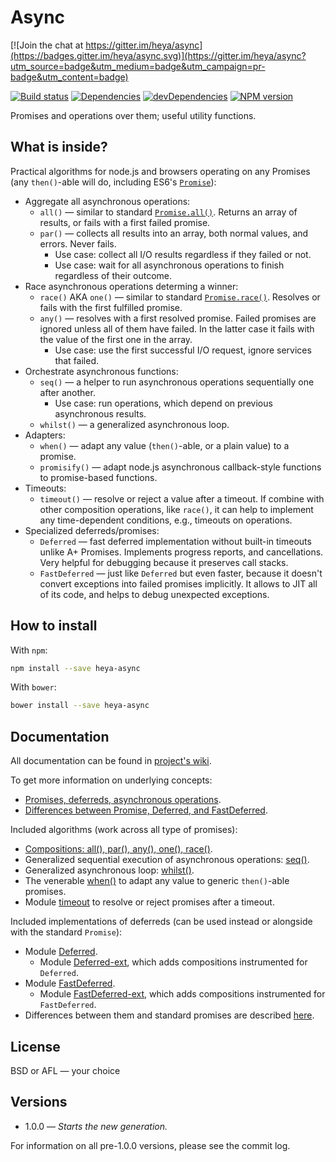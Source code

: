 # Async

[![Join the chat at https://gitter.im/heya/async](https://badges.gitter.im/heya/async.svg)](https://gitter.im/heya/async?utm_source=badge&utm_medium=badge&utm_campaign=pr-badge&utm_content=badge)

[![Build status][travis-image]][travis-url]
[![Dependencies][deps-image]][deps-url]
[![devDependencies][dev-deps-image]][dev-deps-url]
[![NPM version][npm-image]][npm-url]


Promises and operations over them; useful utility functions.

## What is inside?

Practical algorithms for node.js and browsers operating on any Promises (any `then()`-able will do, including ES6's [`Promise`](https://developer.mozilla.org/en-US/docs/Web/JavaScript/Reference/Global_Objects/Promise)):

* Aggregate all asynchronous operations:
  * `all()` &mdash; similar to standard [`Promise.all()`](https://developer.mozilla.org/en-US/docs/Web/JavaScript/Reference/Global_Objects/Promise/all). Returns an array of results, or fails with a first failed promise.
  * `par()` &mdash; collects all results into an array, both normal values, and errors. Never fails.
    * Use case: collect all I/O results regardless if they failed or not.
    * Use case: wait for all asynchronous operations to finish regardless of their outcome.
* Race asynchronous operations determing a winner:
  * `race()` AKA `one()` &mdash; similar to standard [`Promise.race()`](https://developer.mozilla.org/en-US/docs/Web/JavaScript/Reference/Global_Objects/Promise/race). Resolves or fails with the first fulfilled promise.
  * `any()` &mdash; resolves with a first resolved promise. Failed promises are ignored unless all of them have failed. In the latter case it fails with the value of the first one in the array.
    * Use case: use the first successful I/O request, ignore services that failed.
* Orchestrate asynchronous functions:
  * `seq()` &mdash; a helper to run asynchronous operations sequentially one after another.
    * Use case: run operations, which depend on previous asynchronous results.
  * `whilst()` &mdash; a generalized asynchronous loop.
* Adapters:
  * `when()` &mdash; adapt any value (`then()`-able, or a plain value) to a promise.
  * `promisify()` &mdash; adapt node.js asynchronous callback-style functions to promise-based functions.
* Timeouts:
  * `timeout()` &mdash; resolve or reject a value after a timeout. If combine with other composition operations, like `race()`, it can help to implement any time-dependent conditions, e.g., timeouts on operations.
* Specialized deferreds/promises:
  * `Deferred` &mdash; fast deferred implementation without built-in timeouts unlike A+ Promises. Implements progress reports, and cancellations. Very helpful for debugging because it preserves call stacks.
  * `FastDeferred` &mdash; just like `Deferred` but even faster, because it doesn't convert exceptions into failed promises implicitly. It allows to JIT all of its code, and helps to debug unexpected exceptions.

## How to install

With `npm`:

```sh
npm install --save heya-async
```

With `bower`:

```sh
bower install --save heya-async
```

## Documentation

All documentation can be found in [project's wiki](https://github.com/heya/async/wiki).

To get more information on underlying concepts:

* [Promises, deferreds, asynchronous operations](https://github.com/heya/async/wiki/Concepts:-promises,-deferreds,-asynchronous-operations.).
* [Differences between Promise, Deferred, and FastDeferred](https://github.com/heya/async/wiki/Concepts:-differences-between-Promise,-Deferred,-and-FastDeferred).

Included algorithms (work across all type of promises):

* [Compositions: all(), par(), any(), one(), race()](https://github.com/heya/async/wiki/Main-algorithms).
* Generalized sequential execution of asynchronous operations: [seq()](https://github.com/heya/async/wiki/async.seq).
* Generalized asynchronous loop: [whilst()](https://github.com/heya/async/wiki/async.whilst).
* The venerable [when()](https://github.com/heya/async/wiki/async.when) to adapt any value to generic `then()`-able promises.
* Module [timeout](https://github.com/heya/async/wiki/async.timeout) to resolve or reject promises after a timeout.

Included implementations of deferreds (can be used instead or alongside with the standard `Promise`):

* Module [Deferred](https://github.com/heya/async/wiki/async.Deferred).
  * Module [Deferred-ext](https://github.com/heya/async/wiki/async.Deferred-ext), which adds compositions instrumented for `Deferred`.
* Module [FastDeferred](https://github.com/heya/async/wiki/async.FastDeferred).
  * Module [FastDeferred-ext](https://github.com/heya/async/wiki/async.FastDeferred-ext), which adds compositions instrumented for `FastDeferred`.
* Differences between them and standard promises are described [here](https://github.com/heya/async/wiki/Concepts:-differences-between-Promise,-Deferred,-and-FastDeferred).

## License

BSD or AFL &mdash; your choice

## Versions

- 1.0.0 &mdash; *Starts the new generation.*

For information on all pre-1.0.0 versions, please see the commit log.

[npm-image]:      https://img.shields.io/npm/v/heya-async.svg
[npm-url]:        https://npmjs.org/package/heya-async
[deps-image]:     https://img.shields.io/david/heya/async.svg
[deps-url]:       https://david-dm.org/heya/async
[dev-deps-image]: https://img.shields.io/david/dev/heya/async.svg
[dev-deps-url]:   https://david-dm.org/heya/async#info=devDependencies
[travis-image]:   https://img.shields.io/travis/heya/async.svg
[travis-url]:     https://travis-ci.org/heya/async
